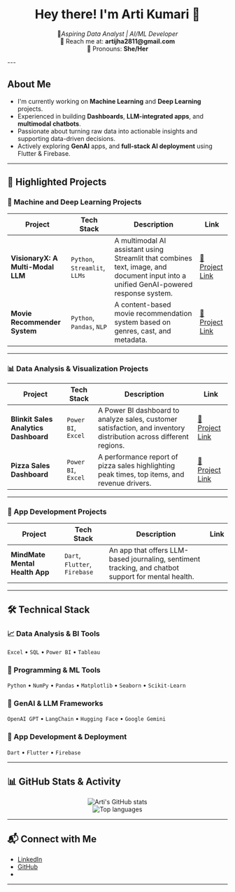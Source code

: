  <h1 align="center">Hey there! I'm Arti Kumari 👋</h1>
 
 <p align="center">
  🎯<em>Aspiring Data Analyst | AI/ML Developer</em><br/>
  📩 Reach me at: <strong>artijha2811@gmail.com</strong><br/>
  🧍 Pronouns: <strong>She/Her</strong>
</p>  
---

##  About Me

- I'm currently working on **Machine Learning** and **Deep Learning** projects.
- Experienced in building **Dashboards**, **LLM-integrated apps**, and **multimodal chatbots**.
- Passionate about turning raw data into actionable insights and supporting data-driven decisions.
- Actively exploring **GenAI** apps, and **full-stack AI deployment** using Flutter & Firebase.


---

## 📂 Highlighted Projects

### 🤖 Machine and Deep Learning Projects

| Project | Tech Stack | Description | Link |
|--------|------------|-------------|------|
| **VisionaryX: A Multi-Modal LLM** | `Python`, `Streamlit`, `LLMs` | A multimodal AI assistant using Streamlit that combines text, image, and document input into a unified GenAI-powered response system. | [🔗 Project Link](https://github.com/ArtiKumari28/VisionaryX-A-Multi-Modal-LLM) |
| **Movie Recommender System** | `Python`, `Pandas`, `NLP` | A content-based movie recommendation system based on genres, cast, and metadata. | [🔗 Project Link](https://github.com/ArtiKumari28/Movie-Recommender-System) |

---

### 📊 Data Analysis & Visualization Projects

| Project | Tech Stack | Description | Link |
|--------|------------|-------------|------|
| **Blinkit Sales Analytics Dashboard** | `Power BI`, `Excel` | A Power BI dashboard to analyze sales, customer satisfaction, and inventory distribution across different regions. | [🔗 Project Link](https://github.com/ArtiKumari28/Blinkit-Sales-Analytics-Dashboard) |
| **Pizza Sales Dashboard** | `Power BI`, `Excel` | A performance report of pizza sales highlighting peak times, top items, and revenue drivers. | [🔗 Project Link](https://github.com/ArtiKumari28/Pizza-Sales-Analysis-Dashboard) |

---

###  📱 App Development Projects

| Project | Tech Stack | Description | Link |
|--------|------------|-------------|------|
| **MindMate Mental Health App** | `Dart`, `Flutter`, `Firebase` | An app that offers LLM-based journaling, sentiment tracking, and chatbot support for mental health. | 
---


## 🛠️ Technical Stack

### 📈 Data Analysis & BI Tools
`Excel` • `SQL` • `Power BI` • `Tableau`

### 🤖 Programming & ML Tools
`Python` • `NumPy` • `Pandas` • `Matplotlib` • `Seaborn` • `Scikit-Learn`

### 🧠 GenAI & LLM Frameworks
`OpenAI GPT` • `LangChain` • `Hugging Face` • `Google Gemini`

### 🚀 App Development & Deployment
`Dart` • `Flutter` • `Firebase`

---

## 📊 GitHub Stats & Activity

<p align="center">
  <img src="https://github-readme-stats.vercel.app/api?username=ArtiKumari28&show_icons=true&theme=midnight-purple" alt="Arti's GitHub stats" />
  <br/>
  <img src="https://github-readme-stats.vercel.app/api/top-langs/?username=ArtiKumari28&layout=compact&theme=midnight-purple" alt="Top languages" />
</p>

---

## 📬 Connect with Me
- [LinkedIn](https://linkedin.com/in/arti-kumari-b8636b304)
- [GitHub](github.com/ArtiKumari28 )
- 
---



